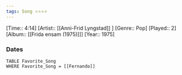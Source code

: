 ```yaml
---
tags: Song ⭐⭐⭐⭐ 
---
```

[Time:: 4:14]
[Artist:: [[Anni-Frid Lyngstad]] ]
[Genre:: Pop]
[Played:: 2]
[Album:: [[Frida ensam (1975)]]]
[Year:: 1975]
### Dates
````dataview
TABLE Favorite_Song
WHERE Favorite_Song = [[Fernando]]
````